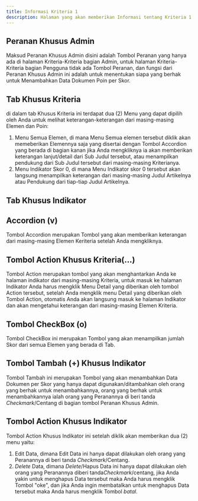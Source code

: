 ```yaml
---
title: Informasi Kriteria 1
description: Halaman yang akan memberikan Informasi tentang Kriteria 1
---
```


## Peranan Khusus Admin
Maksud Peranan Khusus Admin disini adalah Tombol Peranan yang hanya ada di halaman Kriteria-Kriteria bagian Admin, untuk halaman Kriteria-Kriteria bagian Pengguna tidak ada Tombol Peranan, dan fungsi dari Peranan Khusus Admin ini adalah untuk menentukan siapa yang berhak untuk Menambahkan Data Dokumen Poin per Skor.

## Tab Khusus Kriteria
di dalam tab Khusus Kriteria ini terdapat dua (2) Menu yang dapat dipilih oleh Anda untuk melihat keterangan-keterangan dari masing-masing Elemen dan Poin:
1. Menu Semua Elemen, di mana Menu Semua elemen tersebut diklik akan memeberikan Elemennya saja yang disertai dengan Tombol Accordion yang berada di bagian kanan jika Anda mengkliknya ia akan memberikan keterangan  lanjut/detail dari Sub Judul tersebut, atau menampilkan pendukung dari Sub Judul tersebut dari masing-masing Kriterianya.
1. Menu Indikator Skor 0, di mana Menu Indikator skor 0 tersebut akan langsung menampilkan keterangan dari masing-masing Judul Artikelnya atau Pendukung dari tiap-tiap Judul Artikelnya.

## Tab Khusus Indikator

## Accordion (v)
Tombol Accordion merupakan Tombol yang akan memberikan keterangan dari masing-masing Elemen Keriteria setelah Anda mengkliknya.

## Tombol Action Khusus Kriteria(...)
Tombol Action merupakan tombol yang akan menghantarkan Anda ke halaman indikator dari masing-masing Kriteria, untuk masuk ke halaman Indikator Anda harus mengklik Menu Detail yang diberikan oleh tombol Action tersebut, setelah Anda mengklik menu Detail yang diberikan oleh Tombol Action, otomatis Anda akan langsung masuk ke halaman Indikator dan akan mengetahui keterangan dari masing-masing Elemen Kriteria. 

## Tombol CheckBox (o)
Tombol CheckBox ini merupakan Tombol yang akan menampilkan jumlah Skor dari semua Elemen yang berada di Tab.

## Tombol Tambah (+) Khusus Indikator
Tombol Tambah ini merupakan Tombol yang akan menambahkan Data Dokumen per Skor yang hanya dapat digunakan/ditambahkan oleh orang yang berhak untuk menambahkannya, orang yang berhak untuk menambahkannya ialah orang yang Peranannya di beri tanda *Checkmark*/Centang di bagian tombol Peranan Khusus Admin.

## Tombol Action Khusus Indikator
Tombol Action Khusus Indikator ini setelah diklik akan memberikan dua (2) menu yaitu:

1. Edit Data, dimana Edit Data ini hanya dapat dilakukan oleh orang yang Peranannya di beri tanda *Checkmark*/Centang.
1. *Delete* Data, dimana *Delete*/Hapus Data ini hanya dapat dilakukan oleh orang yang Peranannya diberi tanda*Checkmark*/centang, jika Anda yakin untuk menghapus Data tersebut maka Anda harus mengklik Tombol "oke", dan jika Anda ingin membatalkan untuk menghapus Data tersebut maka Anda harus mengklik Tombol *batal*.


